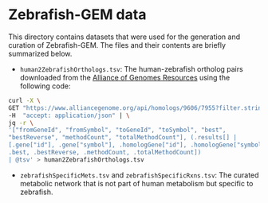 # Zebrafish-GEM data

This directory contains datasets that were used for the generation and curation of Zebrafish-GEM. The files and their contents are briefly summarized below.


- `human2ZebrafishOrthologs.tsv`: The human-zebrafish ortholog pairs downloaded from the [Alliance of Genomes Resources](https://www.alliancegenome.org) using the following code:
```bash
curl -X \
GET "https://www.alliancegenome.org/api/homologs/9606/7955?filter.stringency=stringent&limit=50000&page=1" \
-H  "accept: application/json" | \
jq -r \
'["fromGeneId", "fromSymbol", "toGeneId", "toSymbol", "best", 
"bestReverse", "methodCount", "totalMethodCount"], (.results[] | 
[.gene["id"], .gene["symbol"], .homologGene["id"], .homologGene["symbol"], 
.best, .bestReverse, .methodCount, .totalMethodCount]) 
| @tsv' > human2ZebrafishOrthologs.tsv
```
- `zebrafishSpecificMets.tsv` and `zebrafishSpecificRxns.tsv`: The curated metabolic network that is not part of human metabolism but specific to zebrafish.



